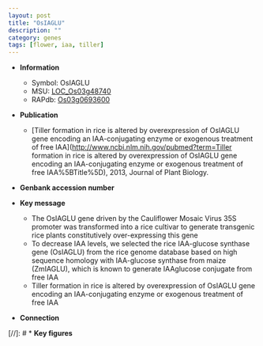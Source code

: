 ```yaml
---
layout: post
title: "OsIAGLU"
description: ""
category: genes
tags: [flower, iaa, tiller]
---
```


* **Information**  
    + Symbol: OsIAGLU  
    + MSU: [LOC_Os03g48740](http://rice.plantbiology.msu.edu/cgi-bin/ORF_infopage.cgi?orf=LOC_Os03g48740)  
    + RAPdb: [Os03g0693600](http://rapdb.dna.affrc.go.jp/viewer/gbrowse_details/irgsp1?name=Os03g0693600)  

* **Publication**  
    + [Tiller formation in rice is altered by overexpression of OsIAGLU gene encoding an IAA-conjugating enzyme or exogenous treatment of free IAA](http://www.ncbi.nlm.nih.gov/pubmed?term=Tiller formation in rice is altered by overexpression of OsIAGLU gene encoding an IAA-conjugating enzyme or exogenous treatment of free IAA%5BTitle%5D), 2013, Journal of Plant Biology.

* **Genbank accession number**  

* **Key message**  
    + The OsIAGLU gene driven by the Cauliflower Mosaic Virus 35S promoter was transformed into a rice cultivar to generate transgenic rice plants constitutively over-expressing this gene
    + To decrease IAA levels, we selected the rice IAA-glucose synthase gene (OsIAGLU) from the rice genome database based on high sequence homology with IAA-glucose synthase from maize (ZmIAGLU), which is known to generate IAAglucose conjugate from free IAA
    + Tiller formation in rice is altered by overexpression of OsIAGLU gene encoding an IAA-conjugating enzyme or exogenous treatment of free IAA

* **Connection**  

[//]: # * **Key figures**  


